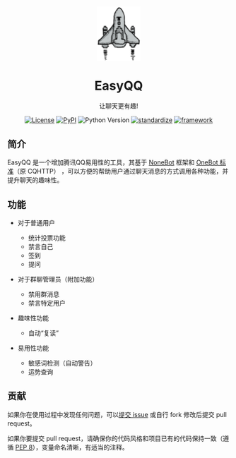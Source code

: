 <p align="center">
 <img width="100px" src="https://github.com/NekoSilverFox/EasyQQ/blob/main/docs/pic/logo.svg" align="center" alt="EasyQQ" />
 <h1 align="center">EasyQQ</h2>
 <p align="center">让聊天更有趣!</p>
</p>

<div align=center>

[![License](https://img.shields.io/badge/license-Apache%202.0-brightgreen)](LICENSE)
[![PyPI](https://img.shields.io/pypi/v/nonebot.svg)](https://pypi.python.org/pypi/nonebot)
![Python Version](https://img.shields.io/badge/python-3.7+-blue.svg)
[![standardize](https://img.shields.io/badge/standardize-OneBot%20v10%2C%20v11-orange)](https://github.com/botuniverse/onebot)
[![framework](https://img.shields.io/badge/framework-NoneBot-orange)](https://github.com/nonebot/nonebot)

<div align=left>

## 简介

EasyQQ 是一个增加腾讯QQ易用性的工具，其基于 [NoneBot](https://github.com/nonebot/nonebot) 框架和 [OneBot 标准](https://github.com/howmanybots/onebot)（原 CQHTTP） ，可以方便的帮助用户通过聊天消息的方式调用各种功能，并提升聊天的趣味性。

## 功能

- 对于普通用户
  - 统计投票功能
  - 禁言自己
  - 签到
  - 提问

- 对于群聊管理员（附加功能）
  - 禁用群消息
  - 禁言特定用户

- 趣味性功能
  - 自动“复读”
- 易用性功能
  - 敏感词检测（自动警告）
  - 运势查询

## 贡献

如果你在使用过程中发现任何问题，可以[提交 issue](https://github.com/nonebot/nonebot/issues/new) 或自行 fork 修改后提交 pull request。

如果你要提交 pull request，请确保你的代码风格和项目已有的代码保持一致（遵循 [PEP 8](https://www.python.org/dev/peps/pep-0008/)），变量命名清晰，有适当的注释。
